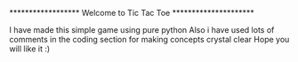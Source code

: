 
****************** Welcome to Tic Tac Toe *********************

I have made this simple game using pure python
Also i have used lots of comments in the coding section for making concepts crystal clear 
Hope you will like it :)

